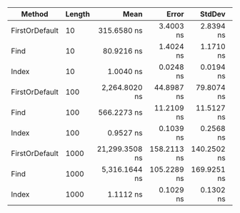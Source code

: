 ﻿| Method         | Length | Mean           | Error       | StdDev      | Median         | Gen0   | Allocated |
|--------------- |------- |---------------:|------------:|------------:|---------------:|-------:|----------:|
| FirstOrDefault | 10     |    315.6580 ns |   3.4003 ns |   2.8394 ns |    315.0444 ns | 0.0408 |     128 B |
| Find           | 10     |     80.9216 ns |   1.4024 ns |   1.1710 ns |     80.7371 ns | 0.0280 |      88 B |
| Index          | 10     |      1.0040 ns |   0.0248 ns |   0.0194 ns |      1.0101 ns |      - |         - |
| FirstOrDefault | 100    |  2,264.8020 ns |  44.8987 ns |  79.8074 ns |  2,231.8766 ns | 0.0381 |     128 B |
| Find           | 100    |    566.2273 ns |  11.2109 ns |  11.5127 ns |    562.9943 ns | 0.0277 |      88 B |
| Index          | 100    |      0.9527 ns |   0.1039 ns |   0.2568 ns |      0.8197 ns |      - |         - |
| FirstOrDefault | 1000   | 21,299.3508 ns | 158.2113 ns | 140.2502 ns | 21,332.6630 ns | 0.0305 |     128 B |
| Find           | 1000   |  5,316.1644 ns | 105.2289 ns | 169.9251 ns |  5,265.0509 ns | 0.0229 |      88 B |
| Index          | 1000   |      1.1112 ns |   0.1029 ns |   0.1302 ns |      1.0429 ns |      - |         - |